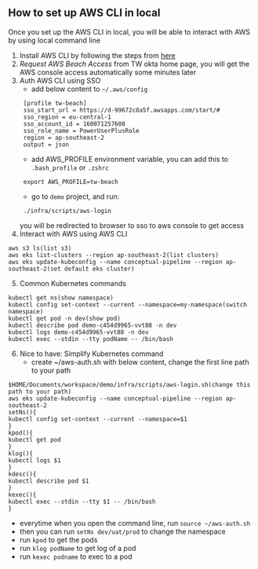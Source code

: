 ## How to set up AWS CLI in local
Once you set up the AWS CLI in local, you will be able to interact with AWS by using local command line

1. Install AWS CLI by following the steps from [here](https://docs.aws.amazon.com/cli/latest/userguide/getting-started-install.html)
2. *Request AWS Beach Access* from TW okta home page, you will get the AWS console access automatically some minutes later
3. Auth AWS CLI using SSO
   - add below content to `~/.aws/config`
   ```angular2html
    [profile tw-beach]
    sso_start_url = https://d-99672c8a5f.awsapps.com/start/#
    sso_region = eu-central-1
    sso_account_id = 160071257600
    sso_role_name = PowerUserPlusRole
    region = ap-southeast-2
    output = json
   ```
   - add AWS_PROFILE environment variable, you can add this to `.bash_profile` or `.zshrc` 
   ```angular2html
    export AWS_PROFILE=tw-beach
    ```
   - go to `demo` project, and run:
   ```angular2html
    ./infra/scripts/aws-login
   ```
    you will be redirected to browser to sso to aws console to get access
4. Interact with AWS using AWS CLI
```angular2html
aws s3 ls(list s3)
aws eks list-clusters --region ap-southeast-2(list clusters)
aws eks update-kubeconfig --name conceptual-pipeline --region ap-southeast-2(set default eks cluster)
```
5. Common Kubernetes commands
```angular2html
kubectl get ns(show namespace)
kubectl config set-context --current --namespace=my-namespace(switch namespace)
kubectl get pod -n dev(show pod)
kubectl describe pod demo-c454d9965-vvt88 -n dev
kubectl logs demo-c454d9965-vvt88 -n dev
kubectl exec --stdin --tty podName -- /bin/bash
```
6. Nice to have: Simplify Kubernetes command
   - create ~/aws-auth.sh with below content, change the first line path to your path
```angular2html
$HOME/Documents/workspace/demo/infra/scripts/aws-login.sh(change this path to your path)
aws eks update-kubeconfig --name conceptual-pipeline --region ap-southeast-2
setNs(){
kubectl config set-context --current --namespace=$1
}
kpod(){
kubectl get pod
}
klog(){
kubectl logs $1
}
kdesc(){
kubectl describe pod $1
}
kexec(){
kubectl exec --stdin --tty $1 -- /bin/bash
}
```
   - everytime when you open the command line, run `source ~/aws-auth.sh`
   - then you can run `setNs dev/uat/prod` to change the namespace
   - run `kpod` to get the pods
   - run `klog podName` to get log of a pod
   - run `kexec podname` to exec to a pod
   